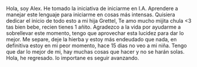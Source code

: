 Hola, soy Alex.
 He tomado la iniciativa de iniciarme en I.A.
 Aprendere a manejar este lenguaje para iniciarme en cosas más intensas.
 Quisiera dedicar el inicio de todo esto a mi hija Grettel,
Te amo mucho mijita chula <3 tas bien bebe, recien tienes 1 añito.
 Agradezco a la vida por ayudarme a sobrellevar este momento,
 tengo que aprovechar esta lucidez para dar lo mejor.
 Me separe, deje la hierba y estoy más endeudado que nada,
en definitiva estoy en mi peor momento, hace 15 dias no veo a mi niña.
 Tengo que dar lo mejor de mi, hay muchas cosas que hacer y no se harán solas.
Hola, he regresado.
lo importane es seguir avanzando.
